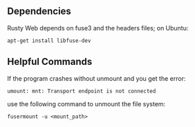 
## Dependencies

Rusty Web depends on fuse3 and the headers files; on Ubuntu:

```
apt-get install libfuse-dev
```

## Helpful Commands

If the program crashes without unmount and you get the error:
```
umount: mnt: Transport endpoint is not connected
```
use the following command to unmount the file system:

```
fusermount -u <mount_path>
```